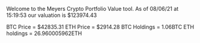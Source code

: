 Welcome to the Meyers Crypto Portfolio Value tool. 
As of 08/06/21 at 15:19:53 our valuation is $123974.43 

BTC Price = $42835.31
 ETH Price = $2914.28
BTC Holdings = 1.06BTC
 ETH holdings = 26.960005962ETH 
